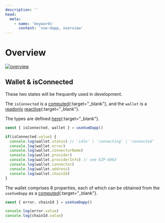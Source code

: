 ```yaml
---
description: ''
head:
  meta:
    - name: 'keywords'
      content: 'vue-dapp, overview'
---
```


# Overview

<a href="/images/overview.png" target="_blank"><img src="/images/overview.png" alt="overview" /></a>


## Wallet & isConnected

These two states will be frequently used in development.

The `isConnected` is a [computed](https://vuejs.org/api/reactivity-core.html#computed){:target="_blank"}, and the `wallet` is a [readonly](https://vuejs.org/api/reactivity-core.html#readonly) [reactive](https://vuejs.org/api/reactivity-core.html#reactive){:target="_blank"}.

The types are defined [here](https://github.com/vu3th/vue-dapp/blob/main/packages/core/src/types/wallet.ts){:target="_blank"}.

```ts
const { isConnected, wallet } = useVueDapp()

if(isConnected.value) {
  console.log(wallet.status) // 'idle' | 'connecting' | 'connected'
  console.log(wallet.error)
  console.log(wallet.connectorName)
  console.log(wallet.provider)
  console.log(wallet.providerInfo) // see EIP-6963
  console.log(wallet.connector)
  console.log(wallet.address)
  console.log(wallet.chainId)
}
```

The wallet comprises 8 properties, each of which can be obtained from the `useVueDapp` as a [computed](https://vuejs.org/api/reactivity-core.html#computed){:target="_blank"}.

```ts
const { error, chainId } = useVueDapp()

console.log(error.value)
console.log(chainId.value)
```








